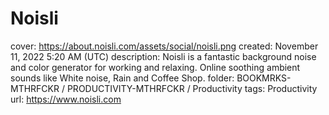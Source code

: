 # Noisli

cover: https://about.noisli.com/assets/social/noisli.png
created: November 11, 2022 5:20 AM (UTC)
description: Noisli is a fantastic background noise and color generator for working and relaxing. Online soothing ambient sounds like White noise, Rain and Coffee Shop.
folder: BOOKMRKS-MTHRFCKR / PRODUCTIVITY-MTHRFCKR / Productivity
tags: Productivity
url: https://www.noisli.com
